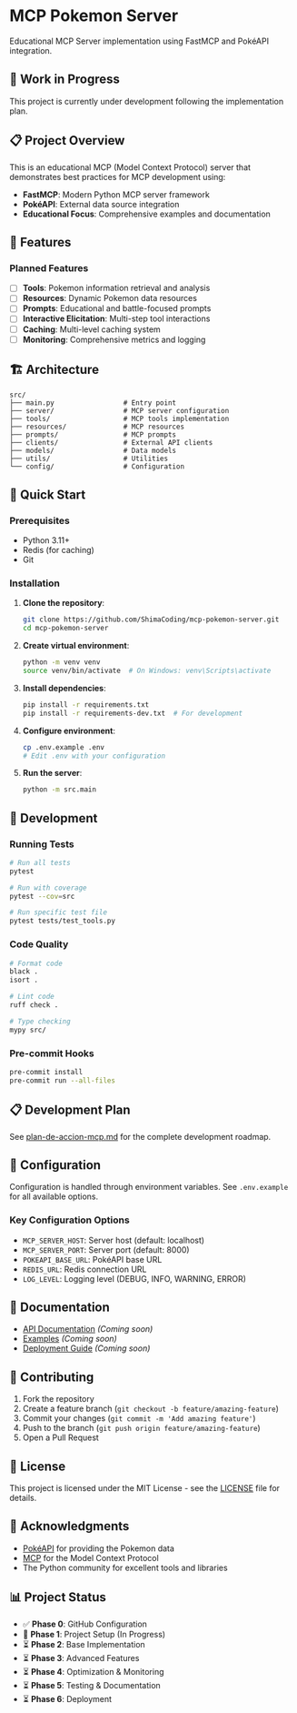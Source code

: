 # MCP Pokemon Server

Educational MCP Server implementation using FastMCP and PokéAPI integration.

## 🚧 Work in Progress

This project is currently under development following the implementation plan.

## 📋 Project Overview

This is an educational MCP (Model Context Protocol) server that demonstrates best practices for MCP development using:

- **FastMCP**: Modern Python MCP server framework
- **PokéAPI**: External data source integration
- **Educational Focus**: Comprehensive examples and documentation

## 🎯 Features

### Planned Features
- [ ] **Tools**: Pokemon information retrieval and analysis
- [ ] **Resources**: Dynamic Pokemon data resources
- [ ] **Prompts**: Educational and battle-focused prompts
- [ ] **Interactive Elicitation**: Multi-step tool interactions
- [ ] **Caching**: Multi-level caching system
- [ ] **Monitoring**: Comprehensive metrics and logging

## 🏗️ Architecture

```
src/
├── main.py                 # Entry point
├── server/                 # MCP server configuration
├── tools/                  # MCP tools implementation
├── resources/              # MCP resources
├── prompts/                # MCP prompts
├── clients/                # External API clients
├── models/                 # Data models
├── utils/                  # Utilities
└── config/                 # Configuration
```

## 🚀 Quick Start

### Prerequisites

- Python 3.11+
- Redis (for caching)
- Git

### Installation

1. **Clone the repository**:
   ```bash
   git clone https://github.com/ShimaCoding/mcp-pokemon-server.git
   cd mcp-pokemon-server
   ```

2. **Create virtual environment**:
   ```bash
   python -m venv venv
   source venv/bin/activate  # On Windows: venv\Scripts\activate
   ```

3. **Install dependencies**:
   ```bash
   pip install -r requirements.txt
   pip install -r requirements-dev.txt  # For development
   ```

4. **Configure environment**:
   ```bash
   cp .env.example .env
   # Edit .env with your configuration
   ```

5. **Run the server**:
   ```bash
   python -m src.main
   ```

## 🧪 Development

### Running Tests

```bash
# Run all tests
pytest

# Run with coverage
pytest --cov=src

# Run specific test file
pytest tests/test_tools.py
```

### Code Quality

```bash
# Format code
black .
isort .

# Lint code
ruff check .

# Type checking
mypy src/
```

### Pre-commit Hooks

```bash
pre-commit install
pre-commit run --all-files
```

## 📋 Development Plan

See [plan-de-accion-mcp.md](../plan-de-accion-mcp.md) for the complete development roadmap.

## 🔧 Configuration

Configuration is handled through environment variables. See `.env.example` for all available options.

### Key Configuration Options

- `MCP_SERVER_HOST`: Server host (default: localhost)
- `MCP_SERVER_PORT`: Server port (default: 8000)
- `POKEAPI_BASE_URL`: PokéAPI base URL
- `REDIS_URL`: Redis connection URL
- `LOG_LEVEL`: Logging level (DEBUG, INFO, WARNING, ERROR)

## 📖 Documentation

- [API Documentation](docs/api.md) *(Coming soon)*
- [Examples](docs/examples.md) *(Coming soon)*
- [Deployment Guide](docs/deployment.md) *(Coming soon)*

## 🤝 Contributing

1. Fork the repository
2. Create a feature branch (`git checkout -b feature/amazing-feature`)
3. Commit your changes (`git commit -m 'Add amazing feature'`)
4. Push to the branch (`git push origin feature/amazing-feature`)
5. Open a Pull Request

## 📝 License

This project is licensed under the MIT License - see the [LICENSE](LICENSE) file for details.

## 🙏 Acknowledgments

- [PokéAPI](https://pokeapi.co/) for providing the Pokemon data
- [MCP](https://github.com/modelcontextprotocol) for the Model Context Protocol
- The Python community for excellent tools and libraries

## 📊 Project Status

- ✅ **Phase 0**: GitHub Configuration
- 🚧 **Phase 1**: Project Setup (In Progress)
- ⏳ **Phase 2**: Base Implementation
- ⏳ **Phase 3**: Advanced Features
- ⏳ **Phase 4**: Optimization & Monitoring
- ⏳ **Phase 5**: Testing & Documentation
- ⏳ **Phase 6**: Deployment
